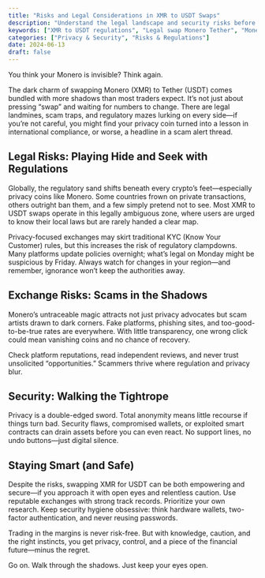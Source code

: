 ```yaml
---
title: "Risks and Legal Considerations in XMR to USDT Swaps"
description: "Understand the legal landscape and security risks before exchanging Monero (XMR) for Tether (USDT). Learn to avoid scams and navigate global regulations."
keywords: ["XMR to USDT regulations", "Legal swap Monero Tether", "Monero exchange risks", "Cryptocurrency exchange scams"]
categories: ["Privacy & Security", "Risks & Regulations"]
date: 2024-06-13
draft: false
---
```


You think your Monero is invisible? Think again.

The dark charm of swapping Monero (XMR) to Tether (USDT) comes bundled with more shadows than most traders expect. It’s not just about pressing “swap” and waiting for numbers to change. There are legal landmines, scam traps, and regulatory mazes lurking on every side—if you’re not careful, you might find your privacy coin turned into a lesson in international compliance, or worse, a headline in a scam alert thread.

## Legal Risks: Playing Hide and Seek with Regulations

Globally, the regulatory sand shifts beneath every crypto’s feet—especially privacy coins like Monero. Some countries frown on private transactions, others outright ban them, and a few simply pretend not to see. Most XMR to USDT swaps operate in this legally ambiguous zone, where users are urged to know their local laws but are rarely handed a clear map.

Privacy-focused exchanges may skirt traditional KYC (Know Your Customer) rules, but this increases the risk of regulatory clampdowns. Many platforms update policies overnight; what’s legal on Monday might be suspicious by Friday. Always watch for changes in your region—and remember, ignorance won’t keep the authorities away.

## Exchange Risks: Scams in the Shadows

Monero’s untraceable magic attracts not just privacy advocates but scam artists drawn to dark corners. Fake platforms, phishing sites, and too-good-to-be-true rates are everywhere. With little transparency, one wrong click could mean vanishing coins and no chance of recovery.

Check platform reputations, read independent reviews, and never trust unsolicited “opportunities.” Scammers thrive where regulation and privacy blur.

## Security: Walking the Tightrope

Privacy is a double-edged sword. Total anonymity means little recourse if things turn bad. Security flaws, compromised wallets, or exploited smart contracts can drain assets before you can even react. No support lines, no undo buttons—just digital silence.

## Staying Smart (and Safe)

Despite the risks, swapping XMR for USDT can be both empowering and secure—if you approach it with open eyes and relentless caution. Use reputable exchanges with strong track records. Prioritize your own research. Keep security hygiene obsessive: think hardware wallets, two-factor authentication, and never reusing passwords.

Trading in the margins is never risk-free. But with knowledge, caution, and the right instincts, you get privacy, control, and a piece of the financial future—minus the regret.

Go on. Walk through the shadows. Just keep your eyes open.